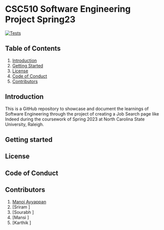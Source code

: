 # CSC510 Software Engineering Project Spring23

[![Tests](https://github.ncsu.edu/sswattam/CSC510_SE_PROJECT_Spring23/actions/workflows/testing.yaml/badge.svg)](https://github.com/sswattam/CSC510_SE_PROJECT_Spring23/actions/workflows/testing.yaml)

## Table of Contents
1. [Introduction](#introduction)
2. [Getting Started](#getting-started)
3. [License](#license)
4. [Code of Conduct](#code-of-conduct)
5. [Contributors](#contributors)

## Introduction
This is a GitHub repository to showcase and document the learnings of Software Engineering through the project of creating a Job Search page like Indeed during the coursework of Spring 2023 at North Carolina State University, Raleigh.

## Getting started


## License



## Code of Conduct


## Contributors
1. [Manoj Ayyappan](https://github.com/manoj-ayyappan)
2. [Sriram ]
3. [Sourabh ]
4. [Mansi ]
5. [Karthik ]


